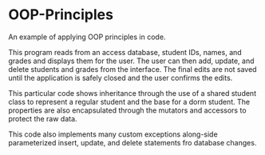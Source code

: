 # OOP-Principles

An example of applying OOP principles in code.

This program reads from an access database, student IDs, names, and grades and displays them for the user. The user can then add, update, and delete students and grades from the interface. The final edits are not saved until the application is safely closed and the user confirms the edits.


This particular code shows inheritance through the use of a shared student class to represent a regular student and the base for a dorm student. The properties are also encapsulated through the mutators and accessors to protect the raw data.<br/>

This code also implements many custom exceptions along-side parameterized insert, update, and delete statements fro database changes.
